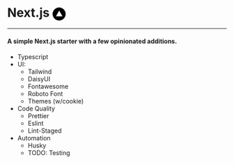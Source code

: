 # Next.js <img src="https://raw.githubusercontent.com/Fractal-Tess/Next.js/main/public/icon.png" width="30" align='center'/>

---
#### A simple Next.js starter with a few opinionated additions.

- Typescript
- UI:
  - Tailwind
  - DaisyUI
  - Fontawesome
  - Roboto Font
  - Themes (w/cookie)
- Code Quality
  - Prettier
  - Eslint
  - Lint-Staged
- Automation
  - Husky
  - TODO: Testing